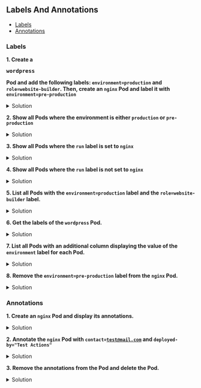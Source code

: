 ## Labels And Annotations

* [Labels](https://kubernetes.io/docs/concepts/overview/working-with-objects/labels/ "Labels")
* [Annotations](https://kubernetes.io/docs/concepts/overview/working-with-objects/annotations/ "Annotations")

### Labels

**1. Create a <pre>wordpress</pre>Pod and add the following labels: <code>environment=production</code> and <code>role=website-builder</code>. Then, create an <code>nginx</code> Pod and label it with <code>environment=pre-production</code>**

<details><summary>Solution</summary>
<p>

```bash
kubectl run wordpress --image=wordpress
kubectl label pod wordpress environment=production role=website-builder
kubectl run nginx --image=nginx 
kubectl label pod nginx environment=pre-production
```

</p>
</details>


**2. Show all Pods where the environment is either <code>production</code> or <code>pre-production</code>**

<details><summary>Solution</summary>
<p>

```bash
kubectl get pods -l 'environment in (production, pre-production)'
```

</p>
</details>


**3. Show all Pods where the <code>run</code> label is set to <code>nginx</code>**

<details><summary>Solution</summary>
<p>

```bash
kubectl get pods -l run=nginx
```

</p>
</details>


**4. Show all Pods where the <code>run</code> label is not set to <code>nginx</code>**

<details><summary>Solution</summary>
<p>

```bash
kubectl get pods -l run!=nginx
```

</p>
</details>


**5. List all Pods with the <code>environment=production</code> label and the <code>role=website-builder</code> label.**

<details><summary>Solution</summary>
<p>

```bash
kubectl get pods -l environment=production,role=website-builder
```

</p>
</details>


**6. Get the labels of the <code>wordpress</code> Pod.**

<details><summary>Solution</summary>
<p>

```bash
kubectl get pod wordpress --show-labels
```

</p>
</details>


**7. List all Pods with an additional column displaying the value of the <code>environment</code> label for each Pod.**

<details><summary>Solution</summary>
<p>

```bash
kubectl get pods -L environment
```

</p>
</details>


**8. Remove the <code>environment=pre-production</code> label from the <code>nginx</code> Pod.**

<details><summary>Solution</summary>
<p>

```bash
kubectl label pod nginx environment-
```

</p>
</details>


### Annotations

**1. Create an <code>nginx</code> Pod and display its annotations.**

<details><summary>Solution</summary>
<p>

```bash
kubectl run nginx --image=nginx
kubectl describe pod nginx
```

</p>
</details>


**2. Annotate the <code>nginx</code> Pod with <code>contact=test@mail.com</code> and <code>deployed-by="Test Actions"</code>**

<details><summary>Solution</summary>
<p>

```bash
kubectl annotate pod nginx contact=test@mail.com deployed-by="Test Actions"
kubectl describe pod nginx
```

</p>
</details>


**3. Remove the annotations from the Pod and delete the Pod.**

<details><summary>Solution</summary>
<p>

```bash
kubectl annotate pod nginx contact- deployed-by-
kubectl describe pod nginx
kubectl delete pod nginx
```

</p>
</details>
